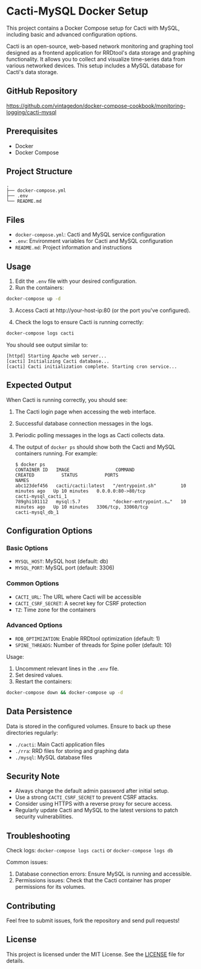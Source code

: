 # Cacti-MySQL Docker Setup

This project contains a Docker Compose setup for Cacti with MySQL, including basic and advanced configuration options.

Cacti is an open-source, web-based network monitoring and graphing tool designed as a frontend application for RRDtool's data storage and graphing functionality. It allows you to collect and visualize time-series data from various networked devices. This setup includes a MySQL database for Cacti's data storage.

## GitHub Repository

https://github.com/vintagedon/docker-compose-cookbook/monitoring-logging/cacti-mysql

## Prerequisites

- Docker
- Docker Compose

## Project Structure

```
.
├── docker-compose.yml
├── .env
└── README.md
```

## Files
- `docker-compose.yml`: Cacti and MySQL service configuration
- `.env`: Environment variables for Cacti and MySQL configuration
- `README.md`: Project information and instructions

## Usage

1. Edit the `.env` file with your desired configuration.
2. Run the containers:

```bash
docker-compose up -d
```

3. Access Cacti at http://your-host-ip:80 (or the port you've configured).

4. Check the logs to ensure Cacti is running correctly:

```bash
docker-compose logs cacti
```

You should see output similar to:

```
[httpd] Starting Apache web server...
[cacti] Initializing Cacti database...
[cacti] Cacti initialization complete. Starting cron service...
```

## Expected Output

When Cacti is running correctly, you should see:

1. The Cacti login page when accessing the web interface.
2. Successful database connection messages in the logs.
3. Periodic polling messages in the logs as Cacti collects data.
4. The output of `docker ps` should show both the Cacti and MySQL containers running. For example:

   ```
   $ docker ps
   CONTAINER ID   IMAGE                 COMMAND                  CREATED          STATUS          PORTS                               NAMES
   abc123def456   cacti/cacti:latest   "/entrypoint.sh"         10 minutes ago   Up 10 minutes   0.0.0.0:80->80/tcp                  cacti-mysql_cacti_1
   789ghi101112   mysql:5.7            "docker-entrypoint.s…"   10 minutes ago   Up 10 minutes   3306/tcp, 33060/tcp                 cacti-mysql_db_1
   ```

## Configuration Options

### Basic Options
- `MYSQL_HOST`: MySQL host (default: db)
- `MYSQL_PORT`: MySQL port (default: 3306)

### Common Options
- `CACTI_URL`: The URL where Cacti will be accessible
- `CACTI_CSRF_SECRET`: A secret key for CSRF protection
- `TZ`: Time zone for the containers

### Advanced Options
- `RDB_OPTIMIZATION`: Enable RRDtool optimization (default: 1)
- `SPINE_THREADS`: Number of threads for Spine poller (default: 10)

Usage:
1. Uncomment relevant lines in the `.env` file.
2. Set desired values.
3. Restart the containers:
```bash
docker-compose down && docker-compose up -d
```

## Data Persistence
Data is stored in the configured volumes. Ensure to back up these directories regularly:
- `./cacti`: Main Cacti application files
- `./rra`: RRD files for storing and graphing data
- `./mysql`: MySQL database files

## Security Note
- Always change the default admin password after initial setup.
- Use a strong `CACTI_CSRF_SECRET` to prevent CSRF attacks.
- Consider using HTTPS with a reverse proxy for secure access.
- Regularly update Cacti and MySQL to the latest versions to patch security vulnerabilities.

## Troubleshooting
Check logs: `docker-compose logs cacti` or `docker-compose logs db`

Common issues:
1. Database connection errors: Ensure MySQL is running and accessible.
2. Permissions issues: Check that the Cacti container has proper permissions for its volumes.

## Contributing
Feel free to submit issues, fork the repository and send pull requests!

## License
This project is licensed under the MIT License. See the [LICENSE](LICENSE) file for details.
